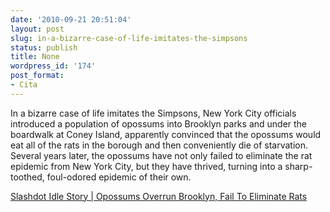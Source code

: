 ```yaml
---
date: '2010-09-21 20:51:04'
layout: post
slug: in-a-bizarre-case-of-life-imitates-the-simpsons
status: publish
title: None
wordpress_id: '174'
post_format:
- Cita
---
```


In a bizarre case of life imitates the Simpsons, New York City officials introduced a population of opossums into Brooklyn parks and under the boardwalk at Coney Island, apparently convinced that the opossums would eat all of the rats in the borough and then conveniently die of starvation. Several years later, the opossums have not only failed to eliminate the rat epidemic from New York City, but they have thrived, turning into a sharp-toothed, foul-odored epidemic of their own.

[Slashdot Idle Story | Opossums Overrun Brooklyn, Fail To Eliminate Rats](http://idle.slashdot.org/story/10/09/20/1444208/Opossums-Overrun-Brooklyn-Fail-To-Eliminate-Rats?from=rss)
